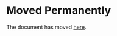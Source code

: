 # Moved Permanently

The document has moved
[here](https://archive.nytimes3xbfgragh.onion/www.nytimes3xbfgragh.onion/www.nytimes3xbfgragh.onion/pages/science/index.html).
